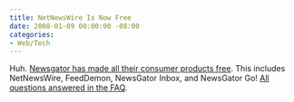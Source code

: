 ```yaml
---
title: NetNewsWire Is Now Free
date: 2008-01-09 00:00:00 -08:00
categories:
- Web/Tech
---
```


<p>Huh. <a href="http://www.newsgator.com/CompanyInfo/Press/Archive.aspx?post=144">Newsgator has made all their consumer products free</a>. This includes NetNewsWire, FeedDemon, NewsGator Inbox, and NewsGator Go! <a href="http://www.newsgator.com/CompanyInfo/FreeClientFAQ.aspx">All questions answered in the FAQ</a>.</p>
